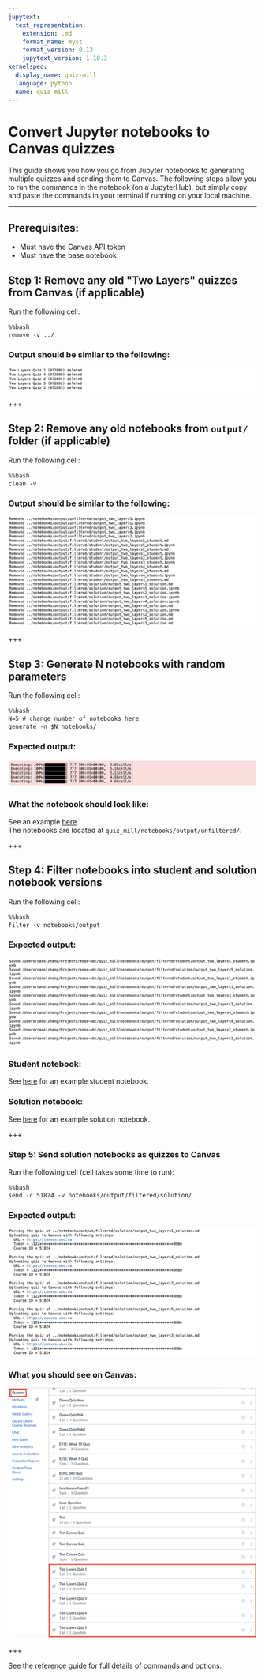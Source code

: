 ```yaml
---
jupytext:
  text_representation:
    extension: .md
    format_name: myst
    format_version: 0.13
    jupytext_version: 1.10.3
kernelspec:
  display_name: quiz-mill
  language: python
  name: quiz-mill
---
```


# Convert Jupyter notebooks to Canvas quizzes
This guide shows you how you go from Jupyter notebooks to generating multiple quizzes and sending them to Canvas. The following steps allow you to run the commands in the notebook (on a JupyterHub), but simply copy and paste the commands in your terminal if running on your local machine.
***
## Prerequisites:
- Must have the Canvas API token
- Must have the base notebook

## Step 1: Remove any old "Two Layers" quizzes from Canvas (if applicable)
Run the following cell:

```{code-cell} ipython3
%%bash
remove -v ../
```

### Output should be similar to the following:
![remove output](output_remove_canvas.png)

+++

## Step 2: Remove any old notebooks from `output/` folder (if applicable)
Run the following cell:

```{code-cell} ipython3
%%bash
clean -v
```

### Output should be similar to the following:
![clean output](output_clean.png)

+++

## Step 3: Generate **N** notebooks with random parameters
Run the following cell:

```{code-cell} ipython3
%%bash
N=5 # change number of notebooks here
generate -n $N notebooks/
```

### Expected output:
![generate notebooks expected output](output_generate.png)

### What the notebook should look like:
See an example [here](ex_two_layers.md).  
The notebooks are located at `quiz_mill/notebooks/output/unfiltered/`.

+++

## Step 4: Filter notebooks into student and solution notebook versions
Run the following cell:

```{code-cell} ipython3
%%bash
filter -v notebooks/output
```

### Expected output:
![filter notebook](output_filter.png)

### Student notebook:
See [here](ex_output_two_layers1_student.md) for an example student notebook.

### Solution notebook:
See [here](ex_output_two_layers1_solution.md) for an example solution notebook.

+++

### Step 5: Send solution notebooks as quizzes to Canvas
Run the following cell (cell takes some time to run):

```{code-cell} ipython3
%%bash
send -c 51824 -v notebooks/output/filtered/solution/
```

### Expected output:
![to-canvas output](out_to_canvas.png)

### What you should see on Canvas:
![quizzes on Canvas](canvas_quizzes.png)

+++

See the [reference](reference.ipynb) guide for full details of commands and options.
